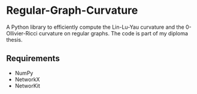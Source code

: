 # Regular-Graph-Curvature

A Python library to efficiently compute the Lin-Lu-Yau curvature and the 0-Ollivier-Ricci curvature on regular graphs. The code is part of my diploma thesis.

## Requirements
- NumPy
- NetworkX
- NetworKit
